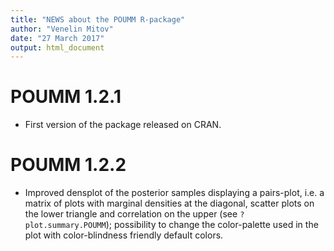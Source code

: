 ```yaml
---
title: "NEWS about the POUMM R-package"
author: "Venelin Mitov"
date: "27 March 2017"
output: html_document
---
```


# POUMM 1.2.1
* First version of the package released on CRAN.

# POUMM 1.2.2
* Improved densplot of the posterior samples displaying a pairs-plot, i.e. a 
matrix of plots with marginal densities at the diagonal, scatter plots on the
lower triangle and correlation on the upper (see `?plot.summary.POUMM`);
possibility to change the color-palette used in the plot with color-blindness
friendly default colors.